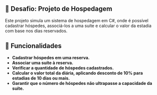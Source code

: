  ## 📌 Desafio: Projeto de Hospedagem

Este projeto simula um sistema de hospedagem em C#, onde é possível cadastrar hóspedes, associá-los a uma suíte e calcular o valor da estadia com base nos dias reservados.

## 🚀 Funcionalidades
- **Cadastrar hóspedes em uma reserva.**  
- **Associar uma suíte à reserva.**
- **Verificar a quantidade de hóspedes cadastrados.**
- **Calcular o valor total da diária, aplicando desconto de 10% para estadias de 10 dias ou mais.**
- **Garantir que o número de hóspedes não ultrapasse a capacidade da suíte.**
